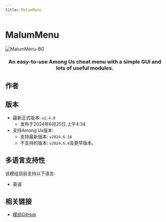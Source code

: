 ```yaml
---
title: MalumMenu
---
```

# MalumMenu
![MalumMenu-BG](/Image/MalumMenu.png)

<div align="center">
<h3>An easy-to-use Among Us cheat menu with a simple GUI and lots of useful modules.</h3>
</div>

<script setup>
import { VPTeamMembers } from 'vitepress/theme'

const members = [
  {
    avatar: '/Image/Scp222ThJ.jpg',
    name: 'Scp222ThJ',
    title: '开发者',
    links: [
      { icon: 'github', link: 'https://github.com/scp222thj' },
      { icon: 'x', link: 'https://x.com/scp222thj' },
    ]
  }
]

</script>

## 作者

<div align="center">
<VPTeamMembers size="small" :members="members" />
</div>

## 版本
- 最新正式版本: `v2.4.0`
  - 发布于2024年6月25日,上午4:34
- 支持Among Us版本:
    - 支持最新版本: `v2024.6.18`
    - 不支持的版本: `v2024.6.4`及更早版本。

## 多语言支持性
该模组目前支持以下语言:
- 英语

## 相关链接

- [模组GitHub](https://github.com/Night-GUA/YuAntiCheat)